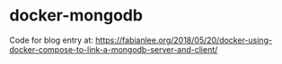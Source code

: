 # docker-mongodb

Code for blog entry at: <a href="https://fabianlee.org/2018/05/20/docker-using-docker-compose-to-link-a-mongodb-server-and-client/">https://fabianlee.org/2018/05/20/docker-using-docker-compose-to-link-a-mongodb-server-and-client/</a>
